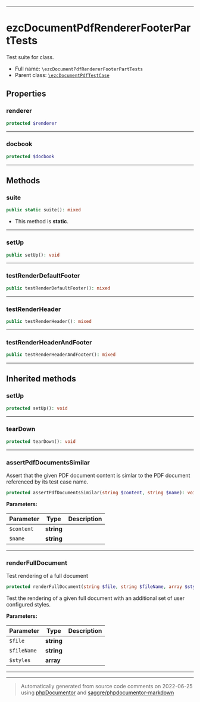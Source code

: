 ***

# ezcDocumentPdfRendererFooterPartTests

Test suite for class.



* Full name: `\ezcDocumentPdfRendererFooterPartTests`
* Parent class: [`\ezcDocumentPdfTestCase`](./ezcDocumentPdfTestCase.md)



## Properties


### renderer



```php
protected $renderer
```






***

### docbook



```php
protected $docbook
```






***

## Methods


### suite



```php
public static suite(): mixed
```



* This method is **static**.







***

### setUp



```php
public setUp(): void
```











***

### testRenderDefaultFooter



```php
public testRenderDefaultFooter(): mixed
```











***

### testRenderHeader



```php
public testRenderHeader(): mixed
```











***

### testRenderHeaderAndFooter



```php
public testRenderHeaderAndFooter(): mixed
```











***


## Inherited methods


### setUp



```php
protected setUp(): void
```











***

### tearDown



```php
protected tearDown(): void
```











***

### assertPdfDocumentsSimilar

Assert that the given PDF document content is simlar to the
PDF document referenced by its test case name.

```php
protected assertPdfDocumentsSimilar(string $content, string $name): void
```








**Parameters:**

| Parameter | Type | Description |
|-----------|------|-------------|
| `$content` | **string** |  |
| `$name` | **string** |  |




***

### renderFullDocument

Test rendering of a full document

```php
protected renderFullDocument(string $file, string $fileName, array $styles = array()): void
```

Test the rendering of a given full document with an
additional set of user configured styles.






**Parameters:**

| Parameter | Type | Description |
|-----------|------|-------------|
| `$file` | **string** |  |
| `$fileName` | **string** |  |
| `$styles` | **array** |  |




***


***
> Automatically generated from source code comments on 2022-06-25 using [phpDocumentor](http://www.phpdoc.org/) and [saggre/phpdocumentor-markdown](https://github.com/Saggre/phpDocumentor-markdown)
